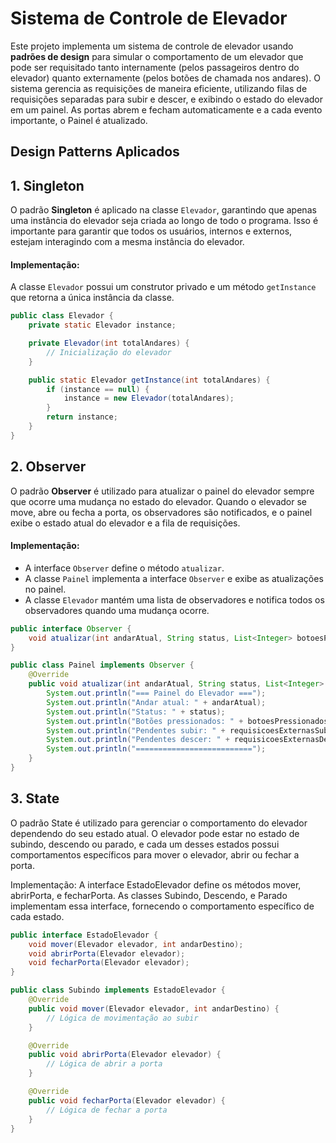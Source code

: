 # Sistema de Controle de Elevador

Este projeto implementa um sistema de controle de elevador usando **padrões de design** para simular o comportamento de um elevador que pode ser requisitado tanto internamente (pelos passageiros dentro do elevador) quanto externamente (pelos botões de chamada nos andares). O sistema gerencia as requisições de maneira eficiente, utilizando filas de requisições separadas para subir e descer, e exibindo o estado do elevador em um painel. As portas abrem e fecham automaticamente e a cada evento importante, o Painel é atualizado.

## Design Patterns Aplicados

## 1. **Singleton**
O padrão **Singleton** é aplicado na classe `Elevador`, garantindo que apenas uma instância do elevador seja criada ao longo de todo o programa. Isso é importante para garantir que todos os usuários, internos e externos, estejam interagindo com a mesma instância do elevador.

#### Implementação:

A classe `Elevador` possui um construtor privado e um método `getInstance` que retorna a única instância da classe.

```java
public class Elevador {
    private static Elevador instance;

    private Elevador(int totalAndares) {
        // Inicialização do elevador
    }

    public static Elevador getInstance(int totalAndares) {
        if (instance == null) {
            instance = new Elevador(totalAndares);
        }
        return instance;
    }
}
```

## 2. **Observer**
O padrão **Observer** é utilizado para atualizar o painel do elevador sempre que ocorre uma mudança no estado do elevador. Quando o elevador se move, abre ou fecha a porta, os observadores são notificados, e o painel exibe o estado atual do elevador e a fila de requisições.

#### Implementação:
- A interface `Observer` define o método `atualizar`.
- A classe `Painel` implementa a interface `Observer` e exibe as atualizações no painel.
- A classe `Elevador` mantém uma lista de observadores e notifica todos os observadores quando uma mudança ocorre.

```java
public interface Observer {
    void atualizar(int andarAtual, String status, List<Integer> botoesPressionados);
}

public class Painel implements Observer {
    @Override
    public void atualizar(int andarAtual, String status, List<Integer> botoesPressionados) {
        System.out.println("=== Painel do Elevador ===");
        System.out.println("Andar atual: " + andarAtual);
        System.out.println("Status: " + status);
        System.out.println("Botões pressionados: " + botoesPressionados);
        System.out.println("Pendentes subir: " + requisicoesExternasSubir);
        System.out.println("Pendentes descer: " + requisicoesExternasDescer);
        System.out.println("==========================");
    }
}
```

## 3. **State**
O padrão State é utilizado para gerenciar o comportamento do elevador dependendo do seu estado atual. O elevador pode estar no estado de subindo, descendo ou parado, e cada um desses estados possui comportamentos específicos para mover o elevador, abrir ou fechar a porta.

Implementação:
A interface EstadoElevador define os métodos mover, abrirPorta, e fecharPorta.
As classes Subindo, Descendo, e Parado implementam essa interface, fornecendo o comportamento específico de cada estado.

```java
public interface EstadoElevador {
    void mover(Elevador elevador, int andarDestino);
    void abrirPorta(Elevador elevador);
    void fecharPorta(Elevador elevador);
}

public class Subindo implements EstadoElevador {
    @Override
    public void mover(Elevador elevador, int andarDestino) {
        // Lógica de movimentação ao subir
    }

    @Override
    public void abrirPorta(Elevador elevador) {
        // Lógica de abrir a porta
    }

    @Override
    public void fecharPorta(Elevador elevador) {
        // Lógica de fechar a porta
    }
}
```

